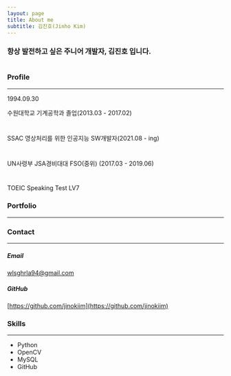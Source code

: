```yaml
---
layout: page
title: About me
subtitle: 김진호(Jinho Kim)
---
```


### 항상 발전하고 싶은 주니어 개발자, 김진호 입니다.
#
### Profile
---
1994.09.30

수원대학교 기계공학과 졸업(2013.03 - 2017.02)  
#
SSAC 영상처리를 위한 인공지능 SW개발자(2021.08 - ing)  
#
UN사령부 JSA경비대대 FSO(중위) (2017.03 - 2019.06)  
#
TOEIC Speaking Test LV7  

### Portfolio
---



### Contact
---
##### Email
wlsghrla94@gmail.com  
##### GitHub
[https://github.com/jinokiim](https://github.com/jinokiim)

### Skills
---
* Python
* OpenCV
* MySQL
* GitHub
